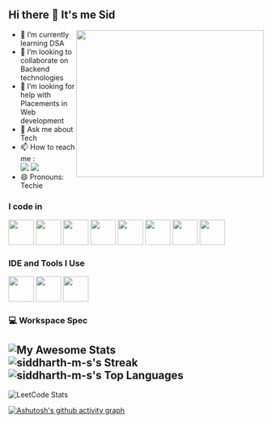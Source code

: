 ## Hi there 👋 It's me Sid


<img align="right" width="370" height="290" src="https://i.pinimg.com/originals/47/f0/34/47f0342cec72b800463bf003eac1257e.gif">
                                               
- 🌱 I’m currently learning DSA
- 👯 I’m looking to collaborate on Backend technologies
- 🤔 I’m looking for help with Placements in Web development
- 💬 Ask me about Tech
- 📫 How to reach me :
<br /> [<img src="https://img.shields.io/badge/Gmail-D14836?style=for-the-badge&logo=gmail&logoColor=white" />](mailto:siddharthkani2004@gmail.com) [<img src="https://img.shields.io/badge/LinkedIn-0077B5?style=for-the-badge&logo=linkedin&logoColor=white" />](https://www.linkedin.com/in/siddharth-m-s/)
- 😄 Pronouns: Techie
  

### I code in
<img height="50" width="50" src="https://img.icons8.com/color/48/000000/java-coffee-cup-logo.png" /> <img height="50" width="50" src="https://img.icons8.com/color/48/000000/html-5.png" /> <img height="50" width="50" src="https://img.icons8.com/color/48/000000/css3.png" />
<img height="50" width="50" src="https://img.icons8.com/color/48/000000/javascript.png"/> <img height="50" width="50" src="https://img.icons8.com/color/48/000000/google-firebase-console.png"/> <img height="50" width="50" src="https://img.icons8.com/color/48/000000/mysql-logo.png"/> <img height="50" width="50" src="https://img.icons8.com/color/48/000000/mongodb.png"/> <img height="50" width="50" src="https://img.icons8.com/color/48/000000/nodejs.png"/>
### IDE and Tools I Use
<img height="50" width="50" src="https://img.icons8.com/color/48/000000/visual-studio-code-2019.png"/> <img height="50" width="50" src="https://img.icons8.com/color/50/000000/git.png"/>  <img height="50" src="https://img.shields.io/badge/Netlify-00C7B7?style=for-the-badge&logo=netlify&logoColor=white"/> 


### 💻 Workspace Spec

![My Awesome Stats](https://awesome-github-stats.azurewebsites.net/user-stats/siddharth-m-s?cardType=github&theme=dark&preferLogin=false)<br>
![siddharth-m-s's Streak](https://github-readme-streak-stats.herokuapp.com/?user=siddharth-m-s&theme=dark&hide_border=true)<br>
![siddharth-m-s's Top Languages](https://github-readme-stats.vercel.app/api/top-langs/?username=siddharth-m-s&theme=dark&show_icons=true&hide_border=true&layout=compact)<br>
---
![LeetCode Stats](https://leetcard.jacoblin.cool/Siddharth_M_S?theme=dark&font=Merienda&ext=heatmap)

[![Ashutosh's github activity graph](https://github-readme-activity-graph.vercel.app/graph?username=siddharth-m-s&bg_color=050505&color=f4f0f4&line=0bd52d&point=d2dbdb&area=true&hide_border=true)](https://github.com/ashutosh00710/github-readme-activity-graph)
